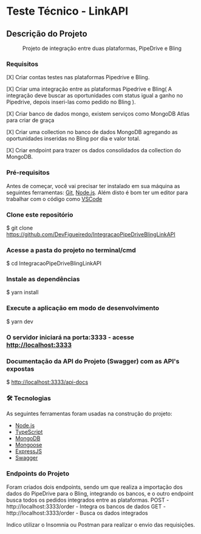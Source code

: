 # Teste Técnico - LinkAPI

## Descrição do Projeto
<p align="center">Projeto de integração entre duas plataformas, PipeDrive e Bling</p>


### Requisitos

[X] Criar contas testes nas plataformas Pipedrive e Bling.

[X] Criar uma integração entre as plataformas Pipedrive e Bling( A integração deve buscar as oportunidades com status igual a ganho no Pipedrive, depois inseri-las como pedido no Bling ).

[X] Criar banco de dados mongo, existem serviços como MongoDB Atlas para criar de graça

[X] Criar uma collection no banco de dados MongoDB agregando as oportunidades inseridas no Bling por dia e valor total.

[X] Criar endpoint para trazer os dados consolidados da collection do MongoDB.


### Pré-requisitos
Antes de começar, você vai precisar ter instalado em sua máquina as seguintes ferramentas:
[Git](https://git-scm.com), [Node.js](https://nodejs.org/en/). 
Além disto é bom ter um editor para trabalhar com o código como [VSCode](https://code.visualstudio.com/)


### Clone este repositório
$ git clone <https://github.com/DevFigueiredo/IntegracaoPipeDriveBlingLinkAPI>

### Acesse a pasta do projeto no terminal/cmd
$ cd IntegracaoPipeDriveBlingLinkAPI

### Instale as dependências
$ yarn install

### Execute a aplicação em modo de desenvolvimento
$ yarn dev

### O servidor iniciará na porta:3333 - acesse <http://localhost:3333> 


### Documentação da API do Projeto (Swagger) com as API's expostas
$ <http://localhost:3333/api-docs>



### 🛠 Tecnologias

As seguintes ferramentas foram usadas na construção do projeto:

- [Node.js](https://nodejs.org/en/)
- [TypeScript](https://www.typescriptlang.org/)
- [MongoDB](https://www.mongodb.com/pt-br)
- [Mongoose](https://mongoosejs.com/)
- [ExpressJS](https://expressjs.com/)
- [Swagger](https://swagger.io/)


### Endpoints do Projeto 
Foram criados dois endpoints, sendo um que realiza a importação dos dados do PipeDrive para o Bling, integrando os bancos, e o outro endpoint busca todos os pedidos integrados entre as plataformas.
POST - http://localhost:3333/order - Integra os bancos de dados
GET - http://localhost:3333/order - Busca os dados integrados

Indico utilizar o Insomnia ou Postman para realizar o envio das requisições.

